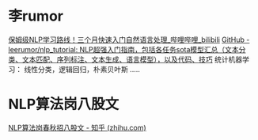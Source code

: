 
# 李rumor
[保姆级NLP学习路线！三个月快速入门自然语言处理_哔哩哔哩_bilibili](https://www.bilibili.com/video/BV18u411y7ym/?spm_id_from=333.337.search-card.all.click&vd_source=87d1927df784895949e82f4c4367a812)
[GitHub - leerumor/nlp_tutorial: NLP超强入门指南，包括各任务sota模型汇总（文本分类、文本匹配、序列标注、文本生成、语言模型），以及代码、技巧](https://github.com/leerumor/nlp_tutorial)
统计机器学习：
线性分类，逻辑回归，朴素贝叶斯
.....

# NLP算法岗八股文
[NLP算法岗春秋招八股文 - 知乎 (zhihu.com)](https://zhuanlan.zhihu.com/p/470674031)